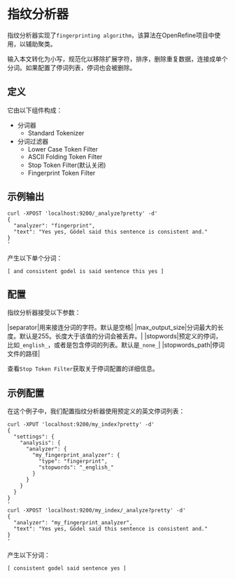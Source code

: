 # 指纹分析器

指纹分析器实现了`fingerprinting algorithm`，该算法在OpenRefine项目中使用，以辅助聚类。

输入本文转化为小写，规范化以移除扩展字符，排序，删除重复数据，连接成单个分词。如果配置了停词列表，停词也会被删除。

## 定义

它由以下组件构成：

- 分词器
	+ Standard Tokenizer
- 分词过滤器
	+ Lower Case Token Filter
	+ ASCII Folding Token Filter
	+ Stop Token Filter(默认关闭)
	+ Fingerprint Token Filter

## 示例输出

```
curl -XPOST 'localhost:9200/_analyze?pretty' -d'
{
  "analyzer": "fingerprint",
  "text": "Yes yes, Gödel said this sentence is consistent and."
}
'
```

产生以下单个分词：

```
[ and consistent godel is said sentence this yes ]
```

## 配置

指纹分析器接受以下参数：

|separator|用来接连分词的字符。默认是空格|
|max_output_size|分词最大的长度。默认是255。长度大于该值的分词会被丢弃。|
|stopwords|预定义的停词，比如`_english_`，或者是包含停词的列表。默认是`_none_`|
|stopwords_path|停词文件的路径|

查看`Stop Token Filter`获取关于停词配置的详细信息。

## 示例配置

在这个例子中，我们配置指纹分析器使用预定义的英文停词列表：

```
curl -XPUT 'localhost:9200/my_index?pretty' -d'
{
  "settings": {
    "analysis": {
      "analyzer": {
        "my_fingerprint_analyzer": {
          "type": "fingerprint",
          "stopwords": "_english_"
        }
      }
    }
  }
}
'
curl -XPOST 'localhost:9200/my_index/_analyze?pretty' -d'
{
  "analyzer": "my_fingerprint_analyzer",
  "text": "Yes yes, Gödel said this sentence is consistent and."
}
'
```

产生以下分词：

```
[ consistent godel said sentence yes ]
```
